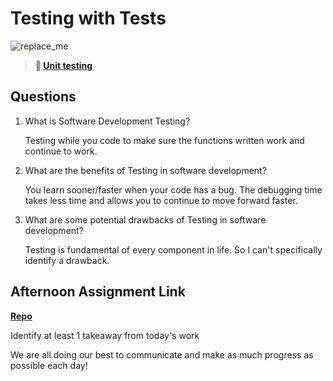 # Testing with Tests

![replace_me](https://codeworks.blob.core.windows.net/public/assets/img/illustrations/placeholder.svg)

> **📖 [Unit testing](https://codeworksacademy.com/fs-student-guide/resources/wk8-9/03-Unit-Testing)**

## Questions

1. What is Software Development Testing?

    Testing while you code to make sure the functions written work and continue to work.

2. What are the benefits of Testing in software development?


    You learn sooner/faster when your code has a bug. The debugging time takes less time and allows you to continue to move forward faster.

3. What are some potential drawbacks of Testing in software development?

   Testing is fundamental of every component in life. So I can't specifically identify a drawback.

## Afternoon Assignment Link

**[Repo](https://github.com/KarinnaGorrono/DaVinki)**

Identify at least 1 takeaway from today's work

We are all doing our best to communicate and make as much progress as possible each day!
